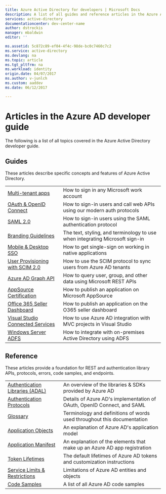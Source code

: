 ```yaml
---
title: Azure Active Directory for developers | Microsoft Docs
description: A list of all guides and reference articles in the Azure Active Directory developer guide.
services: active-directory
documentationcenter: dev-center-name
author: dstrockis
manager: mbaldwin
editor: ''

ms.assetid: 5c872c89-ef04-4f4c-98de-bc0c7460c7c2
ms.service: active-directory
ms.devlang: na
ms.topic: article
ms.tgt_pltfrm: na
ms.workload: identity
origin.date: 04/07/2017
ms.author: v-junlch
ms.custom: aaddev
ms.date: 06/12/2017

---
```


# Articles in the Azure AD developer guide
The following is a list of all topics covered in the Azure Active Directory developer guide.

## Guides
These articles describe specific concepts and features of Azure Active Directory.

|                                                                                                                                 |  |
| ------------------------------------------------------------------------------------------------------------------------------- | --- |
| [Multi-tenant apps](active-directory-devhowto-multi-tenant-overview.md)                                                         | How to sign in any Microsoft work account |
| [OAuth & OpenID Connect](active-directory-protocols-openid-connect-code.md)                                                     | How to sign-in users and call web APIs using our modern auth protocols |
| [SAML 2.0](active-directory-saml-protocol-reference.md)                                                                         | How to sign-in users using the SAML authentication protocol |
| [Branding Guidelines](active-directory-branding-guidelines.md)                                                                  | The text, styling, and terminology to use when integrating Microsoft sign-in |
| [Mobile & Desktop SSO](active-directory-sso-android.md)                                                                         | How to get single-sign on working in native applications |
| [User Provisioning with SCIM 2.0](../active-directory-scim-provisioning.md)                                                     | How to use the SCIM protocol to sync users from Azure AD tenants |
| [Azure AD Graph API](active-directory-graph-api.md)                                                                             | How to query user, group, and other data using Microsoft REST APIs |
| [AppSource Certification](active-directory-devhowto-appsource-certified.md)                                                     | How to publish an application on Microsoft AppSource |
| [Office 365 Seller Dashboard](https://msdn.microsoft.com/office/office365/howto/submit-web-apps-seller-dashboard)               | How to publish an application on the O365 seller dashboard |
| [Visual Studio Connected Services](vs-active-directory-dotnet-getting-started.md)                                               | How to use Azure AD integration with MVC projects in Visual Studio |
| [Windows Server ADFS](https://technet.microsoft.com/windows-server-docs/identity/ad-fs/overview/ad-fs-scenarios-for-developers) | How to integrate with on-premises Active Directory using ADFS |

## Reference
These articles provide a foundation for REST and authentication library APIs, protocols, errors, code samples, and endpoints.

|                                                                                     | |
| ----------------------------------------------------------------------------------- | --- |
| [Authentication Libraries (ADAL)](active-directory-authentication-libraries.md)     | An overview of the libraries & SDKs provided by Azure AD |
| [Authentication Protocols](active-directory-authentication-protocols.md)            | Details of Azure AD's implementation of OAuth, OpenID Connect, and SAML |
| [Glossary](active-directory-dev-glossary.md)                                        | Terminology and definitions of words used throughout this documentation |
| [Application Objects](active-directory-application-objects.md)                      | An explanation of Azure AD's application model |
| [Application Manifest](active-directory-application-manifest.md)                    | An explanation of the elements that make up an Azure AD app registration |
| [Token Lifetimes](../active-directory-configurable-token-lifetimes.md)              | The default lifetimes of Azure AD tokens and customization instructions |
| [Service Limits & Restrictions](../active-directory-service-limits-restrictions.md) | Limitations of Azure AD entities and objects |
| [Code Samples](active-directory-code-samples.md)                                    | A list of all Azure AD code samples |

